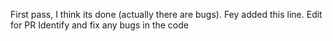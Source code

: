 First pass, I think its done (actually there are bugs). 
Fey added this line.
Edit for PR
Identify and fix any bugs in the code
